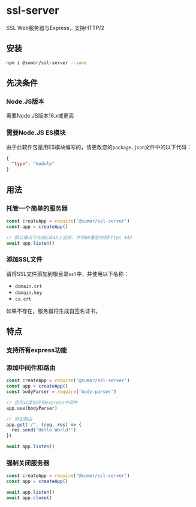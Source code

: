 # ssl-server

SSL Web服务器与Express，支持HTTP/2

## 安装

```bash
npm i @sumor/ssl-server --save
```

## 先决条件

### Node.JS版本

需要Node.JS版本16.x或更高

### 需要Node.JS ES模块

由于此软件包是用ES模块编写的，请更改您的`package.json`文件中的以下代码：

```json
{
  "type": "module"
}
```

## 用法

### 托管一个简单的服务器

```javascript
const createApp = require('@sumor/ssl-server')
const app = createApp()

// 默认情况下在端口443上监听，并将80重定向到https 443
await app.listen()
```

### 添加SSL文件

请将SSL文件添加到根目录`ssl`中，并使用以下名称：

- `domain.crt`
- `domain.key`
- `ca.crt`

如果不存在，服务器将生成自签名证书。

## 特点

### 支持所有express功能

### 添加中间件和路由

```javascript
const createApp = require('@sumor/ssl-server')
const app = createApp()
const bodyParser = require('body-parser')

// 您可以添加任何express中间件
app.use(bodyParser)

// 添加路由
app.get('/', (req, res) => {
  res.send('Hello World!')
})

await app.listen()
```

### 强制关闭服务器

```javascript
const createApp = require('@sumor/ssl-server')
const app = createApp()

await app.listen()
await app.close()
```
